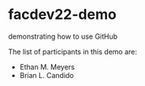 # facdev22-demo
demonstrating how to use GitHub

The list of participants in this demo are:

- Ethan M. Meyers
- Brian L. Candido 


